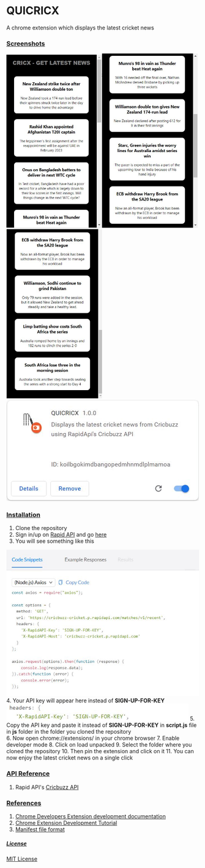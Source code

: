 # QUICRICX
A chrome extension which displays the latest cricket news

### <ins>Screenshots</ins>
<img src="screenshots/image1.JPG" width="250"/><img src="screenshots/image2.JPG" width="250"/><img src="screenshots/image3.JPG" width="250"/>
<img src="screenshots/ExtensionTab.JPG" alt="Chrome extension screenshot">

### <ins>Installation</ins>
1. Clone the repository
2. Sign in/up on <a href="https://rapidapi.com" target="_blank">Rapid API</a> and go <a href="https://rapidapi.com/cricketapilive/api/cricbuzz-cricket" target="_blank">here</a>
3. You will see something like this
<img src="screenshots/key.JPG"/>
4. Your API key will appear here instead of <b>SIGN-UP-FOR-KEY</b>
<img src="screenshots/apiKey.JPG"/>
5. Copy the API key and paste it instead of <b>SIGN-UP-FOR-KEY</b> in <b>script.js</b> file in <b>js</b> folder in the folder you cloned the repository
<br>
6. Now open chrome://extensions/ in your chrome browser
7. Enable developer mode
8. Click on load unpacked
9. Select the folder where you cloned the repository
10. Then pin the extension and click on it
11. You can now enjoy the latest cricket news on a single click

### <ins>API Reference</ins>
1. Rapid API's <a href="https://rapidapi.com/cricketapilive/api/cricbuzz-cricket" target="_blank">Cricbuzz API</a>

### <ins>References</ins>
1. <a href="https://https://developer.chrome.com/docs/extensions/mv3/getstarted/" target="_blank">Chrome Developers Extension development documentation</a>
2. <a href="https://https://www.youtube.com/watch?v=gtF2nHVjqFk" target="_blank">Chrome Extension Development Tutorial</a>
3. <a href="https://https://developer.chrome.com/docs/extensions/mv3/manifest/">Manifest file format</a>



##### <ins>License</ins>

<a href="/LICENSE">MIT License</a>